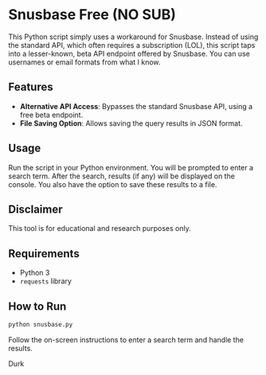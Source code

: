 
# Snusbase Free (NO SUB)

This Python script simply uses a workaround for Snusbase. Instead of using the standard API, which often requires a subscription (LOL), this script taps into a lesser-known, beta API endpoint offered by Snusbase. You can use usernames or email formats from what I know.

## Features

- **Alternative API Access**: Bypasses the standard Snusbase API, using a free beta endpoint.
- **File Saving Option**: Allows saving the query results in JSON format.

## Usage

Run the script in your Python environment. You will be prompted to enter a search term. After the search, results (if any) will be displayed on the console. You also have the option to save these results to a file.

## Disclaimer

This tool is for educational and research purposes only.

## Requirements

- Python 3
- `requests` library

## How to Run

```bash
python snusbase.py
```

Follow the on-screen instructions to enter a search term and handle the results.

Durk
